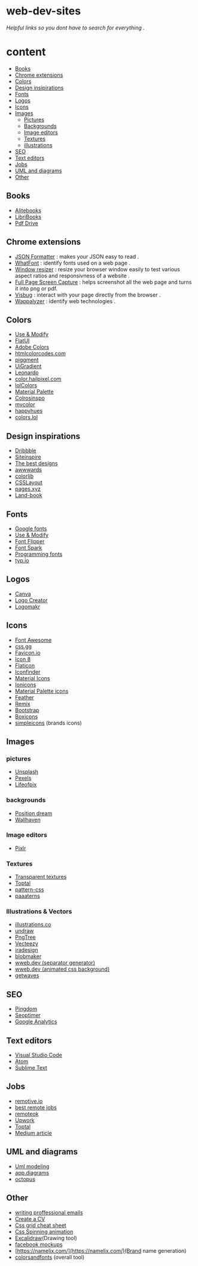 # web-dev-sites
 *Helpful links so you dont have to search for everything .*

# content

* [Books](#books)
* [Chrome extensions](#chrome-extensions)
* [Colors](#colors)
* [Design insipirations](#design-inspirations)  
* [Fonts](#fonts)  
* [Logos](#logos)  
* [Icons](#icons)  
* [Images](#images)
    * [Pictures](#pictures)  
    * [Backgrounds](#backgrounds)  
    * [Image editors](#image-editors)
    * [Textures](#textures)  
    * [illustrations](#illustrations-&-vectors)  
* [SEO](#seo)  
* [Text editors](#text-editors)  
* [Jobs](#jobs)  
* [UML and diagrams](#uml-and-diagrams)  
* [Other](#other)  

## Books 
- [Alitebooks](http://www.allitebooks.org/)
- [LibriBooks](https://libribook.com/)
- [Pdf Drive](https://www.pdfdrive.com/)

## Chrome extensions

- [JSON Formatter](https://chrome.google.com/webstore/detail/json-viewer-awesome/iemadiahhbebdklepanmkjenfdebfpfe/related?hl=en) : makes your JSON easy to read .
- [WhatFont](https://chrome.google.com/webstore/detail/whatfont/jabopobgcpjmedljpbcaablpmlmfcogm?hl=en) : identify fonts used on a web page .
- [Window resizer](https://chrome.google.com/webstore/detail/window-resizer/kkelicaakdanhinjdeammmilcgefonfh?hl=en) : resize your browser window easily to test various aspect ratios and responsivness of a website .
- [Full Page Screen Capture](https://chrome.google.com/webstore/detail/full-page-screen-capture/fdpohaocaechififmbbbbbknoalclacl?hl=en) : helps screenshot all the web page and turns it into png or pdf.
- [Visbug](https://chrome.google.com/webstore/detail/visbug/cdockenadnadldjbbgcallicgledbeoc?hl=en) : interact with your page directly from the browser .
- [Wappalyzer](https://chrome.google.com/webstore/detail/wappalyzer/gppongmhjkpfnbhagpmjfkannfbllamg?hl=en) : identify web technologies .

## Colors

- [Use & Modify](http://usemodify.com/)
- [FlatUI](https://flatuicolors.com/)
- [Adobe Colors](https://color.adobe.com/fr/create/color-wheel/)
- [htmlcolorcodes.com](https://htmlcolorcodes.com/)
- [piggment](https://piggment.co/)
- [UiGradient](https://uigradients.com/#PunYeta)
- [Leonardo](https://leonardocolor.io/?colorKeys=%236fa7ff&base=ffffff&ratios=3%2C4.5&mode=CAM02)
- [color.hailpixel.com](https://color.hailpixel.com/)
- [lolColors](https://www.webdesignrankings.com/resources/lolcolors/)
- [Material Palette](https://www.materialpalette.com/)
- [Colrosinspo](https://colorsinspo.com/)
- [mycolor](https://mycolor.space/)
- [happyhues](https://www.happyhues.co/)
- [colors.lol](https://colors.lol/)

## Design inspirations

- [Dribbble](https://dribbble.com/)
- [Siteinspire](https://www.siteinspire.com/)
- [The best designs](https://www.thebestdesigns.com/)
- [awwwards](https://www.awwwards.com/websites/)
- [colorlib](https://colorlib.com/wp/templates/)
- [CSSLayout](https://csslayout.io/patterns)
- [pages.xyz](https://www.pages.xyz/)
- [Land-book](https://land-book.com/)


## Fonts

- [Google fonts](https://fonts.google.com/)
- [Use & Modify](http://usemodify.com/)
- [Font Flipper](https://fontflipper.com/upload)
- [Font Spark](https://fontspark.app/)
- [Programming fonts](https://app.programmingfonts.org)
- [typ.io](https://typ.io/samples)

## Logos
- [Canva](https://www.canva.com/design/DAD2syhNgzA/KS6o1dx3-BYk7nKHCAvVgg/edit?category=tACZCvjI6mE)
- [Logo Creator](https://freelogocreator.com/maker)
- [Logomakr](https://logomakr.com/)

## Icons

- [Font Awesome](https://fontawesome.com/)
- [css.gg](https://css.gg/app)
- [Favicon.io](https://favicon.io)
- [Icon 8](https://icons8.com/)
- [Flaticon](https://www.flaticon.com/most-downloaded)
- [Iconfinder](https://www.iconfinder.com/icon-sets/featured/free)
- [Material Icons](https://material.io/resources/icons/?style=baseline)
- [Ionicons](https://ionicons.com/)
- [Material Palette icons](https://www.materialpalette.com/icons)
- [Feather](https://feathericons.com/)
- [Remix](https://remixicon.com/)
- [Bootstrap](https://icons.getbootstrap.com/)
- [Boxicons](https://boxicons.com/)
- [simpleicons](https://simpleicons.org/) (brands icons)

## Images

### pictures 

- [Unsplash](https://unsplash.com/)
- [Pexels](https://www.pexels.com/fr-fr/)
- [Lifeofpix](https://www.lifeofpix.com/)

### backgrounds

- [Position dream](https://www.positrondream.com/wallpapers-all/)
- [Wallhaven](https://wallhaven.cc/)

### Image editors

- [Pixlr](https://pixlr.com/x)

### Textures

- [Transparent textures](https://www.transparenttextures.com/)
- [Toptal](https://www.toptal.com/designers/subtlepatterns/)
- [pattern-css](https://bansal.io/pattern-css)
- [paaaterns](https://products.ls.graphics/paaatterns/preview.html)

### Illustrations & Vectors

- [illustrations.co](https://illlustrations.co/)
- [undraw](https://undraw.co/illustrations)
- [PngTree](https://pngtree.com/so/education)
- [Vecteezy](https://www.vecteezy.com/)
- [iradesign](https://iradesign.io/)
- [blobmaker](https://www.blobmaker.app/) 
- [wweb.dev (separator generator)](https://wweb.dev/resources/css-separator-generator)
- [wweb.dev (animated css background)](https://wweb.dev/resources/animated-css-background-generator)
- [getwaves](https://getwaves.io/)

## SEO
- [Pingdom](https://tools.pingdom.com/)
- [Seoptimer](https://www.seoptimer.com/)
- [Google Analytics](https://analytics.google.com/)


## Text editors
- [Visual Studio Code](https://code.visualstudio.com/)
- [Atom](https://atom.io/)
- [Sublime Text](https://www.sublimetext.com/)

## Jobs 

- [remotive.io](https://remotive.io/)
- [best remote jobs](https://bestremotejob.com/location/remote)
- [remoteok](https://remoteok.io/remote-web-dev-jobs)
- [Upwork](https://www.upwork.com/)
- [Toptal](https://www.toptal.com/)
- [Medium article](https://medium.com/@traversymedia/70-job-find-websites-for-developers-other-tech-professionals-34cdb45518be)

## UML and diagrams

- [Uml modeling](http://www.umletino.com/umletino.html)
- [app.diagrams](https://app.diagrams.net/)
- [octopus](https://octopus.do/)

## Other

- [writing proffessional emails](https://www.examples.com/business/professional-email.html)
- [Create a CV](https://www.canva.com/design/DAD2syBJwiY/x8VVy0AsEcdrMheYg0z3TA/edit?category=tACZCki4tbY)
- [Css grid cheat sheet](http://grid.malven.co/)
- [Css Spinning animation](https://tobiasahlin.com/spinkit/)
- [Excalidraw](https://excalidraw.com/)(Drawing tool)
- [facebook mockups](https://facebook.design/devices)
- [https://namelix.com/](https://namelix.com/)(Brand name generation)
- [colorsandfonts](https://www.colorsandfonts.com/) (overall tool)
